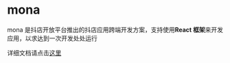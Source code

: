 # mona

mona 是抖店开放平台推出的抖店应用跨端开发方案，支持使用**React 框架**来开发应用，以求达到一次开发处处运行

详细文档请点击[这里](https://op.jinritemai.com/docs/mona-docs/1169/2708)

